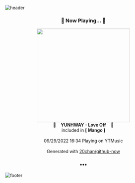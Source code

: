 ![header](https://capsule-render.vercel.app/api?type=wave&height=170&section=header&text=Hi.%20I'm%20SHIFT&fontColor=090707&fontAlignX=45&fontAlignY=65&fontSize=100)

<h3 align="center">🎵 Now Playing... 🎵</h3>
<p align="center">
  <a href="https://music.youtube.com/watch?v=ReciybFAmNU">
    <img width="300" src="https://lh3.googleusercontent.com/oK8u5DqXwFroSPWY0VvL0n6kt3DYtrk2D05D58wce_kEsaD3qPL_nbDPM3VZkalRJ5-fuJBH8TJ63L7Y">
  </a>
  <br>
  🎵&nbsp&nbsp&nbsp <b>YUNHWAY - Love Off</b> &nbsp&nbsp&nbsp🎵
  <br>
  included in <b>[ Mango ]</b>
  
  <br />
  <br />
  09/29/2022 16:34 Playing on YTMusic
  <br />
  <br />
  Generated with <a href="https://github.com/20chan/github-now">20chan/github-now</a>
</p>

<h3 align="center">•••</h3>

![footer](https://capsule-render.vercel.app/api?type=wave&height=150&section=footer)
